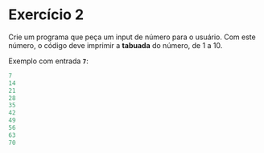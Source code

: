 # Exercício 2

Crie um programa que peça um input de número para o usuário. Com este número, o código deve imprimir a **tabuada** do número, de 1 a 10.

Exemplo com entrada **`7`**:
```jsx
7
14
21
28
35
42
49
56
63
70
```
